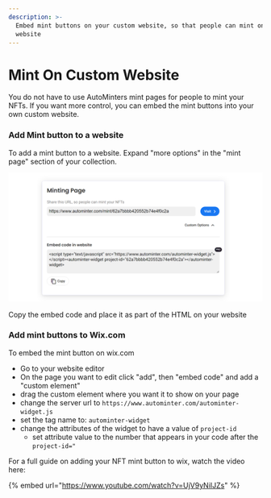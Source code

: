 ```yaml
---
description: >-
  Embed mint buttons on your custom website, so that people can mint on your
  website
---
```


# Mint On Custom Website

You do not have to use AutoMinters mint pages for people to mint your NFTs. If you want more control, you can embed the mint buttons into your own custom website.

### Add Mint button to a website

To add a mint button to a website. Expand "more options" in the "mint page" section of your collection.

![](<../.gitbook/assets/image (5).png>)

Copy the embed code and place it as part of the HTML on your website

### Add mint buttons to Wix.com

To embed the mint button on wix.com

* Go to your website editor
* On the page you want to edit click "add", then "embed code" and add a "custom element"
* drag the custom element where you want it to show on your page
* change the server url to `https://www.autominter.com/autominter-widget.js`
* set the tag name to: `autominter-widget`
* change the attributes of the widget to have a value of `project-id`
  * set attribute value to the number that appears in your code after the `project-id="`

For a full guide on adding your NFT mint button to wix, watch the video here:

{% embed url="https://www.youtube.com/watch?v=UjV9yNiIJZs" %}
